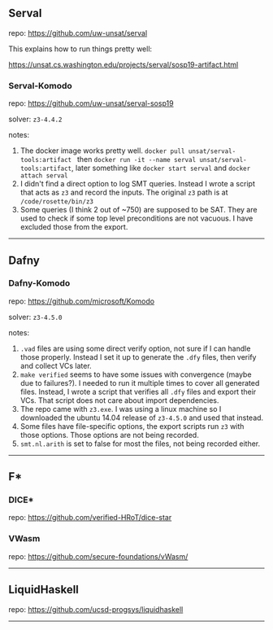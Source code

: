 ## Serval
repo: https://github.com/uw-unsat/serval

This explains how to run things pretty well:

https://unsat.cs.washington.edu/projects/serval/sosp19-artifact.html

### Serval-Komodo
repo: https://github.com/uw-unsat/serval-sosp19

solver: `z3-4.4.2`

notes:  
1. The docker image works pretty well.  `docker pull unsat/serval-tools:artifact
` then `docker run -it --name serval unsat/serval-tools:artifact`, later something like `docker start serval` and `docker attach serval`
2. I didn't find a direct option to log SMT queries. Instead I wrote a script that acts as `z3` and record the inputs. The original `z3` path is at `/code/rosette/bin/z3`
3. Some queries (I think 2 out of ~750) are supposed to be SAT. They are used to check if some top level preconditions are not vacuous. I have excluded those from the export.

----
## Dafny

### Dafny-Komodo
repo: https://github.com/microsoft/Komodo

solver: `z3-4.5.0`

notes:  
1. `.vad` files are using some direct verify option, not sure if I can handle those properly. Instead I set it up to generate the `.dfy` files, then verify and collect VCs later.
2. `make verified` seems to have some issues with convergence (maybe due to failures?). I needed to run it multiple times to cover all generated files. Instead, I wrote a script that verifies all `.dfy` files and export their VCs. That script does not care about import dependencies. 
4. The repo came with `z3.exe`. I was using a linux machine so I downloaded the ubuntu 14.04 release of `z3-4.5.0` and used that instead.
5. Some files have file-specific options, the export scripts run `z3` with those options. Those options are not being recorded. 
6. `smt.nl.arith` is set to false for most the files, not being recorded either.

----
## F*

### DICE*
repo: https://github.com/verified-HRoT/dice-star

### VWasm
repo: https://github.com/secure-foundations/vWasm/

----
## LiquidHaskell

repo: https://github.com/ucsd-progsys/liquidhaskell


----
